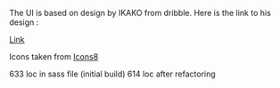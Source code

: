 The UI is based on design by IKAKO from dribble.
Here is the link to his design :

[Link](<https://dribbble.com/shots/19725272-Music-Media-Player-Portal-Concept-UXUI?utm_source=Clipboard_Shot&utm_campaign=ikakot&utm_content=Music%20-%20Media%20(%20Player%20)%20Portal%20Concept%20UXUI&utm_medium=Social_Share&utm_source=Clipboard_Shot&utm_campaign=ikakot&utm_content=Music%20-%20Media%20(%20Player%20)%20Portal%20Concept%20UXUI&utm_medium=Social_Share>)

Icons taken from [Icons8](https://icons8.com/)

633 loc in sass file (initial build)
614 loc after refactoring

